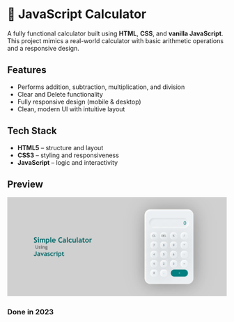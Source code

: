 # 🧮 JavaScript Calculator
A fully functional calculator built using **HTML**, **CSS**, and **vanilla JavaScript**.  
This project mimics a real-world calculator with basic arithmetic operations and a responsive design.

## Features

- Performs addition, subtraction, multiplication, and division
- Clear and Delete functionality
- Fully responsive design (mobile & desktop)
- Clean, modern UI with intuitive layout

## Tech Stack

- **HTML5** – structure and layout
- **CSS3** – styling and responsiveness
- **JavaScript** – logic and interactivity

## Preview
![Calculator Screenshot](./ss.png)


### Done in 2023
